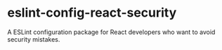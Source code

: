 # eslint-config-react-security
A ESLint configuration package for React developers who want to avoid security mistakes.

